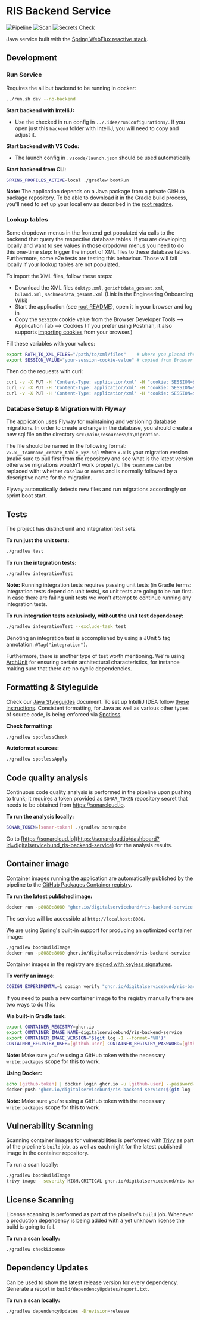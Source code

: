 # RIS Backend Service

[![Pipeline](https://github.com/digitalservicebund/ris-backend-service/actions/workflows/pipeline.yml/badge.svg)](https://github.com/digitalservicebund/ris-backend-service/actions/workflows/pipeline.yml)
[![Scan](https://github.com/digitalservicebund/ris-backend-service/actions/workflows/scan.yml/badge.svg)](https://github.com/digitalservicebund/ris-backend-service/actions/workflows/scan.yml)
[![Secrets Check](https://github.com/digitalservicebund/ris-backend-service/actions/workflows/secrets-check.yml/badge.svg)](https://github.com/digitalservicebund/ris-backend-service/actions/workflows/secrets-check.yml)

Java service built with the [Spring WebFlux reactive stack](https://docs.spring.io/spring-framework/docs/current/reference/html/web-reactive.html#spring-webflux).

## Development

### Run Service

Requires the all but backend to be running in docker:

```bash
../run.sh dev --no-backend
```

**Start backend with IntelliJ:**

- Use the checked in run config in `../.idea/runConfigurations/`. If you open just this `backend` folder with IntelliJ, you will need to copy and adjust it.

**Start backend with VS Code:**

- The launch config in `.vscode/launch.json` should be used automatically

**Start backend from CLI**:

```bash
SPRING_PROFILES_ACTIVE=local ./gradlew bootRun
```

**Note:** The application depends on a Java package from a private GitHub package repository. To be able to download it in the Gradle build process, you'll need to set up your local env as described in the [root readme](../README.md#setup-local-env).

### Lookup tables

Some dropdown menus in the frontend get populated via calls to the backend that query the respective database tables. If you are developing locally and want to see values in those dropdown menus you need to do this one-time step: trigger the import of XML files to these database tables. Furthermore, some e2e tests are testing this behaviour. Those will fail locally if your lookup tables are not populated.

To import the XML files, follow these steps:

- Download the XML files `doktyp.xml`, `gerichtdata_gesamt.xml`, `buland.xml`, `sachneudata_gesamt.xml` (Link in the Engineering Onboarding WIki)
- Start the application (see [root README](../README.md)), open it in your browser and log in
- Copy the `SESSION` cookie value from the Browser Developer Tools --> Application Tab --> Cookies
  (If you prefer using Postman, it also supports [importing cookies](https://github.com/digitalservicebund/ris-backend-service/commit/69684a3872ce9875484761fcb18f3367d0143bce#commitcomment-99597762) from your browser.)

Fill these variables with your values:

```bash
export PATH_TO_XML_FILES="/path/to/xml/files"    # where you placed the xml files
export SESSION_VALUE="your-session-cookie-value" # copied from Browser Developer Tools
```

Then do the requests with curl:

```bash
curl -v -X PUT -H 'Content-Type: application/xml' -H "cookie: SESSION=$SESSION_VALUE" --data "@$PATH_TO_XML_FILES/doktyp.xml" http://127.0.0.1/api/v1/caselaw/lookuptableimporter/doktyp
curl -v -X PUT -H 'Content-Type: application/xml' -H "cookie: SESSION=$SESSION_VALUE" --data "@$PATH_TO_XML_FILES/gerichtdata_gesamt.xml" http://127.0.0.1/api/v1/caselaw/lookuptableimporter/gerichtdata
curl -v -X PUT -H 'Content-Type: application/xml' -H "cookie: SESSION=$SESSION_VALUE" --data "@$PATH_TO_XML_FILES/buland.xml" http://127.0.0.1/api/v1/caselaw/lookuptableimporter/buland
```

### Database Setup & Migration with Flyway

The application uses Flyway for maintaining and versioning database migrations. In order to create a change in the database, you should create a new sql file on the directory `src\main\resources\db\migration`.

The file should be named in the following format: `Vx.x__teamname_create_table_xyz.sql` where `x.x` is your migration version (make sure to pull first from the repository and see what is the latest version otherwise migrations wouldn't work properly).
The `teamname` can be replaced with: whether `caselaw` or `norms` and is normally followed by a descriptive name for the migration.

Flyway automatically detects new files and run migrations accordingly on sprint boot start.

## Tests

The project has distinct unit and integration test sets.

**To run just the unit tests:**

```bash
./gradlew test
```

**To run the integration tests:**

```bash
./gradlew integrationTest
```

**Note:** Running integration tests requires passing unit tests (in Gradle terms: integration tests depend on unit
tests), so unit tests are going to be run first. In case there are failing unit tests we won't attempt to continue
running any integration tests.

**To run integration tests exclusively, without the unit test dependency:**

```bash
./gradlew integrationTest --exclude-task test
```

Denoting an integration test is accomplished by using a JUnit 5 tag annotation: `@Tag("integration")`.

Furthermore, there is another type of test worth mentioning. We're using [ArchUnit](https://www.archunit.org/getting-started) for ensuring certain architectural characteristics, for instance making sure that there are no cyclic dependencies.

## Formatting & Styleguide

Check our [Java Styleguides](JAVA_STYLEGUIDES.md) document. To set up IntelliJ IDEA follow [these instructions](https://github.com/google/google-java-format#intellij-android-studio-and-other-jetbrains-ides). Consistent formatting, for Java as well as various other types of source code, is being enforced via [Spotless](https://github.com/diffplug/spotless).

**Check formatting:**

```bash
./gradlew spotlessCheck
```

**Autoformat sources:**

```bash
./gradlew spotlessApply
```

## Code quality analysis

Continuous code quality analysis is performed in the pipeline upon pushing to trunk; it requires a
token provided as `SONAR_TOKEN` repository secret that needs to be obtained from https://sonarcloud.io.

**To run the analysis locally:**

```bash
SONAR_TOKEN=[sonar-token] ./gradlew sonarqube
```

Go to [https://sonarcloud.io](https://sonarcloud.io/dashboard?id=digitalservicebund_ris-backend-service) for the analysis results.

## Container image

Container images running the application are automatically published by the pipeline to
the [GitHub Packages Container registry](https://docs.github.com/en/packages/working-with-a-github-packages-registry/working-with-the-container-registry).

**To run the latest published image:**

```bash
docker run -p8080:8080 "ghcr.io/digitalservicebund/ris-backend-service:$(git log -1 origin/main --format='%H')"
```

The service will be accessible at `http://localhost:8080`.

We are using Spring's built-in support for producing an optimized container image:

```bash
./gradlew bootBuildImage
docker run -p8080:8080 ghcr.io/digitalservicebund/ris-backend-service
```

Container images in the registry are [signed with keyless signatures](https://github.com/sigstore/cosign/blob/main/KEYLESS.md).

**To verify an image**:

```bash
COSIGN_EXPERIMENTAL=1 cosign verify "ghcr.io/digitalservicebund/ris-backend-service:$(git log -1 origin/main --format='%H')"
```

If you need to push a new container image to the registry manually there are two ways to do this:

**Via built-in Gradle task:**

```bash
export CONTAINER_REGISTRY=ghcr.io
export CONTAINER_IMAGE_NAME=digitalservicebund/ris-backend-service
export CONTAINER_IMAGE_VERSION="$(git log -1 --format='%H')"
CONTAINER_REGISTRY_USER=[github-user] CONTAINER_REGISTRY_PASSWORD=[github-token] ./gradlew bootBuildImage --publishImage
```

**Note:** Make sure you're using a GitHub token with the necessary `write:packages` scope for this to work.

**Using Docker:**

```bash
echo [github-token] | docker login ghcr.io -u [github-user] --password-stdin
docker push "ghcr.io/digitalservicebund/ris-backend-service:$(git log -1 --format='%H')"
```

**Note:** Make sure you're using a GitHub token with the necessary `write:packages` scope for this to work.

## Vulnerability Scanning

Scanning container images for vulnerabilities is performed with [Trivy](https://github.com/aquasecurity/trivy)
as part of the pipeline's `build` job, as well as each night for the latest published image in the container
repository.

To run a scan locally:

```bash
./gradlew bootBuildImage
trivy image --severity HIGH,CRITICAL ghcr.io/digitalservicebund/ris-backend-service:latest
```

## License Scanning

License scanning is performed as part of the pipeline's `build` job. Whenever a production dependency
is being added with a yet unknown license the build is going to fail.

**To run a scan locally:**

```bash
./gradlew checkLicense
```

## Dependency Updates

Can be used to show the latest release version for every dependency. Generate a report in `build/dependencyUpdates/report.txt`.

**To run a scan locally:**

```bash
./gradlew dependencyUpdates -Drevision=release
```

